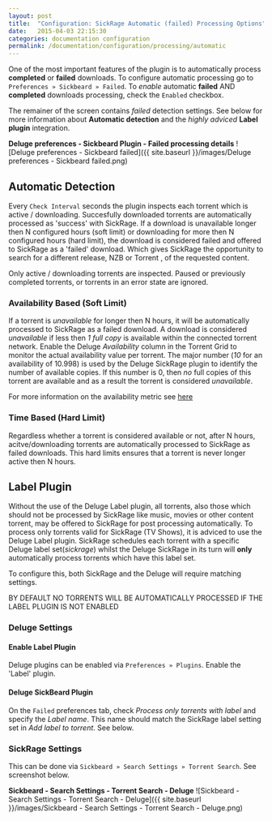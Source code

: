 ```yaml
---
layout: post
title:  "Configuration: SickRage Automatic (failed) Processing Options"
date:   2015-04-03 22:15:30
categories: documentation configuration
permalink: /documentation/configuration/processing/automatic
---
```


One of the most important features of the plugin is to automatically process **completed** or **failed** downloads. To configure automatic processing go to `Preferences » Sickbeard » Failed`. To *enable* automatic **failed** AND **completed** downloads processing, check the  `Enabled` checkbox. 

The remainer of the screen contains *failed* detection settings. See below for more information about **Automatic detection** and the *highly adviced* **Label plugin** integration.

**Deluge preferences - Sickbeard Plugin - Failed processing details**
![Deluge preferences - Sickbeard failed]({{ site.baseurl }}/images/Deluge preferences - Sickbeard failed.png)

## Automatic Detection

Every `Check Interval` seconds the plugin inspects each torrent which is active / downloading. Succesfully downloaded torrents are automatically processed as 'success' with SickRage. If a download is unavailable longer then N configured hours (soft limit) or downloading for more then N configured hours (hard limit), the download is considered failed and offered to SickRage as a 'failed' download. Which gives SickRage the opportunity to search for a different release, NZB or Torrent , of the requested content.

<p class="warning">Only active / downloading torrents are inspected. Paused or previously completed torrents, or torrents in an error state are ignored.</p>

### Availability Based  (Soft Limit)

If a torrent is *unavailable* for longer then N hours, it will be automatically processed to SickRage as a failed download. A download is considered *unavailable* if less then *1 full copy* is available within the connected torrent network. Enable the Deluge *Availability* column in the Torrent Grid to monitor the actual availability value per torrent. The major number (*10* for an availability of 10.998) is used by the Deluge SickRage plugin to identify the number of available copies. If this number is 0, then *no* full copies of this torrent are available and as a result the torrent is considered *unavailable*.

For more information on the availability metric see [here][vuze-availability]

### Time Based  (Hard Limit)

Regardless whether a torrent is considered available or not, after N hours, acitve/downloading torrents are automatically processed to SickRage as failed downloads. This hard limits ensures that a torrent is never longer active then N hours.

## Label Plugin

Without the use of the Deluge Label plugin, all torrents, also those which should not be processed by SickRage like music, movies or other content torrent, may be offered to SickRage for post processing automatically. To process only torrents valid for SickRage (TV Shows), it is adviced to use the Deluge Label plugin. SickRage schedules each torrent with a specific Deluge label set(*sickrage*) whilst the Deluge SickRage in its turn will **only** automatically process torrents which have this label set. 

To configure this, both SickRage and the Deluge will require matching settings.

<p class="warning">BY DEFAULT NO TORRENTS WILL BE AUTOMATICALLY PROCESSED IF THE LABEL PLUGIN IS NOT ENABLED</p>

### Deluge Settings

#### Enable Label Plugin

Deluge plugins can be enabled via `Preferences » Plugins`. Enable the 'Label' plugin.

#### Deluge SickBeard Plugin

On the `Failed` preferences tab, check *Process only torrents with label* and specify the *Label name*. This name should match the SickRage label setting set in *Add label to torrent*. See below.

### SickRage Settings

This can be done via `Sickbeard » Search Settings » Torrent Search`. See screenshot below.

**Sickbeard - Search Settings - Torrent Search - Deluge**
![Sickbeard - Search Settings - Torrent Search - Deluge]({{ site.baseurl }}/images/Sickbeard - Search Settings - Torrent Search - Deluge.png)

[vuze-availability]: https://wiki.vuze.com/w/Availability
